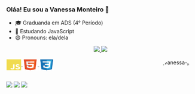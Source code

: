 ### Oláa! Eu sou a Vanessa Monteiro 👋

- 🎓 Graduanda em ADS (4° Período)
- 🌱 Estudando JavaScript
- 😄 Pronouns: ela/dela

<div align="center">
  <a href="https://github.com/vanessalmonteiro">
  <img height="150em" src="https://github-readme-stats.vercel.app/api?username=vanessalmonteiro&show_icons=true&theme=gruvbox&include_all_commits=true&count_private=true"/>
  <img height="150em" src="https://github-readme-stats.vercel.app/api/top-langs/?username=vanessalmonteiro&layout=compact&langs_count=7&theme=dark"/>
</div>
  
<div style="display: inline_block"><br>
  <img align="center" alt="Vanessa-Js" height="30" width="40" src="https://raw.githubusercontent.com/devicons/devicon/master/icons/javascript/javascript-plain.svg">
  <img align="center" alt="Vanessa-HTML" height="30" width="40" src="https://raw.githubusercontent.com/devicons/devicon/master/icons/html5/html5-original.svg">
  <img align="center" alt="Vanessa-CSS" height="30" width="40" src="https://raw.githubusercontent.com/devicons/devicon/master/icons/css3/css3-original.svg">
  <img align="right" alt="Vanessa-pic" height="130" style="border-radius:50px;" src="https://i.picasion.com/pic92/6cb7332375ee45331683d964dfef0d73.gif">
</div>
  
##
  
<div>  
  <a href = "mailto:contato.vanessalima7@gmail.com"><img src="https://img.shields.io/badge/-Gmail-%23333?style=for-the-badge&logo=gmail&logoColor=white" target="_blank"></a>
  <a href="https://www.linkedin.com/in/vanessa-monteiro-8207b6170/" target="_blank"><img src="https://img.shields.io/badge/-LinkedIn-%230077B5?style=for-the-badge&logo=linkedin&logoColor=white" target="_blank"></a>
  <a href="https://www.instagram.com/vanessa_lmonteiro/" target="_blank"><img src="https://img.shields.io/badge/-Instagram-%23E4405F?style=for-the-badge&logo=instagram&logoColor=white" target="_blank"></a>
</div>
